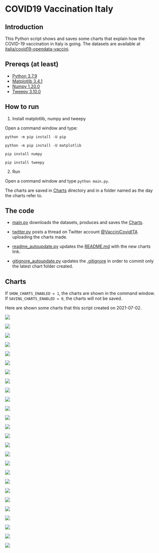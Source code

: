 # COVID19 Vaccination Italy

## Introduction

This Python script shows and saves some charts that explain how the COVID-19 vaccination in Italy is going. The datasets are available at [italia/covid19-opendata-vaccini](https://github.com/italia/covid19-opendata-vaccini).

## Prereqs (at least)
* [Python 3.7.9](https://www.python.org/) 
* [Matplotlib 3.4.1](https://pypi.org/project/matplotlib/)
* [Numpy 1.20.0](https://numpy.org/)
* [Tweepy 3.10.0](https://docs.tweepy.org/en/latest/)

## How to run 
1. Install matplotlib, numpy and tweepy

Open a command window and type:

`python -m pip install -U pip`

`python -m pip install -U matplotlib`

`pip install numpy`

`pip install tweepy`

2. Run

Open a command window and type `python main.py`. 

The charts are saved in [Charts](https://github.com/MatteoOrlandini/COVID-19-Vaccination-Italy/tree/main/Charts) directory and in a folder named as the day the charts refer to.

## The code

* [main.py](https://github.com/MatteoOrlandini/COVID-19-Vaccination-Italy/blob/main/main.py) downloads the datasets, produces and saves the [Charts](https://github.com/MatteoOrlandini/COVID-19-Vaccination-Italy/tree/main/Charts).

* [twitter.py](https://github.com/MatteoOrlandini/COVID-19-Vaccination-Italy/blob/main/twitter.py) posts a thread on Twitter account [@VacciniCovidITA](https://twitter.com/VacciniCovidITA) uploading the charts made.

* [readme_autoupdate.py](https://github.com/MatteoOrlandini/COVID-19-Vaccination-Italy/blob/main/readme_autoupdate.py) updates the [README.md](https://github.com/MatteoOrlandini/COVID-19-Vaccination-Italy/blob/main/README.md) with the new charts link.

* [gitignore_autoupdate.py](https://github.com/MatteoOrlandini/COVID-19-Vaccination-Italy/blob/main/readme_autoupdate.py) updates the [.gitignore](https://github.com/MatteoOrlandini/COVID-19-Vaccination-Italy/blob/main/.gitignore) in order to commit only the latest chart folder created.


## Charts
If `SHOW_CHARTS_ENABLED = 1`, the charts are shown in the command window. If `SAVING_CHARTS_ENABLED = 0`, the charts will not be saved.

Here are shown some charts that this script created on 2021-07-02.

![](https://github.com/MatteoOrlandini/COVID-19-Vaccination-Italy/blob/main/Charts/2021-07-02/2021-07-02-area-dosi_consegnate.png)

![](https://github.com/MatteoOrlandini/COVID-19-Vaccination-Italy/blob/main/Charts/2021-07-02/2021-07-02-area-dosi_somministrate.png)

![](https://github.com/MatteoOrlandini/COVID-19-Vaccination-Italy/blob/main/Charts/2021-07-02/2021-07-02-area-percentuale_somministrazione.png)

![](https://github.com/MatteoOrlandini/COVID-19-Vaccination-Italy/blob/main/Charts/2021-07-02/2021-07-02-fascia_anagrafica-prima_dose.png)

![](https://github.com/MatteoOrlandini/COVID-19-Vaccination-Italy/blob/main/Charts/2021-07-02/2021-07-02-fascia_anagrafica-seconda_dose.png)

![](https://github.com/MatteoOrlandini/COVID-19-Vaccination-Italy/blob/main/Charts/2021-07-02/2021-07-02-fascia_anagrafica-sesso_femminile.png)

![](https://github.com/MatteoOrlandini/COVID-19-Vaccination-Italy/blob/main/Charts/2021-07-02/2021-07-02-fascia_anagrafica-sesso_maschile-sesso_femminile.png)

![](https://github.com/MatteoOrlandini/COVID-19-Vaccination-Italy/blob/main/Charts/2021-07-02/2021-07-02-fascia_anagrafica-sesso_maschile.png)

![](https://github.com/MatteoOrlandini/COVID-19-Vaccination-Italy/blob/main/Charts/2021-07-02/2021-07-02-fascia_anagrafica-totale.png)

![](https://github.com/MatteoOrlandini/COVID-19-Vaccination-Italy/blob/main/Charts/2021-07-02/2021-07-02-giorni-dosi_giornaliere.png)

![](https://github.com/MatteoOrlandini/COVID-19-Vaccination-Italy/blob/main/Charts/2021-07-02/2021-07-02-giorni-dosi_totali.png)

![](https://github.com/MatteoOrlandini/COVID-19-Vaccination-Italy/blob/main/Charts/2021-07-02/2021-07-02-giorni-fascia_anagrafica-12-19.png)

![](https://github.com/MatteoOrlandini/COVID-19-Vaccination-Italy/blob/main/Charts/2021-07-02/2021-07-02-giorni-fascia_anagrafica-20-29.png)

![](https://github.com/MatteoOrlandini/COVID-19-Vaccination-Italy/blob/main/Charts/2021-07-02/2021-07-02-giorni-fascia_anagrafica-30-39.png)

![](https://github.com/MatteoOrlandini/COVID-19-Vaccination-Italy/blob/main/Charts/2021-07-02/2021-07-02-giorni-fascia_anagrafica-40-49.png)

![](https://github.com/MatteoOrlandini/COVID-19-Vaccination-Italy/blob/main/Charts/2021-07-02/2021-07-02-giorni-fascia_anagrafica-50-59.png)

![](https://github.com/MatteoOrlandini/COVID-19-Vaccination-Italy/blob/main/Charts/2021-07-02/2021-07-02-giorni-fascia_anagrafica-60-69.png)

![](https://github.com/MatteoOrlandini/COVID-19-Vaccination-Italy/blob/main/Charts/2021-07-02/2021-07-02-giorni-fascia_anagrafica-70-79.png)

![](https://github.com/MatteoOrlandini/COVID-19-Vaccination-Italy/blob/main/Charts/2021-07-02/2021-07-02-giorni-fascia_anagrafica-80-89.png)

![](https://github.com/MatteoOrlandini/COVID-19-Vaccination-Italy/blob/main/Charts/2021-07-02/2021-07-02-giorni-fascia_anagrafica-90+.png)

![](https://github.com/MatteoOrlandini/COVID-19-Vaccination-Italy/blob/main/Charts/2021-07-02/2021-07-02-giorni-fornitore-Janssen.png)

![](https://github.com/MatteoOrlandini/COVID-19-Vaccination-Italy/blob/main/Charts/2021-07-02/2021-07-02-giorni-fornitore-Moderna.png)

![](https://github.com/MatteoOrlandini/COVID-19-Vaccination-Italy/blob/main/Charts/2021-07-02/2021-07-02-giorni-fornitore-Pfizer-BioNTech.png)

![](https://github.com/MatteoOrlandini/COVID-19-Vaccination-Italy/blob/main/Charts/2021-07-02/2021-07-02-giorni-fornitore-Vaxzevria%20(AstraZeneca).png)

![](https://github.com/MatteoOrlandini/COVID-19-Vaccination-Italy/blob/main/Charts/2021-07-02/2021-07-02-giorni-prima_dose-seconda_dose-barre.png)

![](https://github.com/MatteoOrlandini/COVID-19-Vaccination-Italy/blob/main/Charts/2021-07-02/2021-07-02-giorni-prima_dose-seconda_dose.png)

